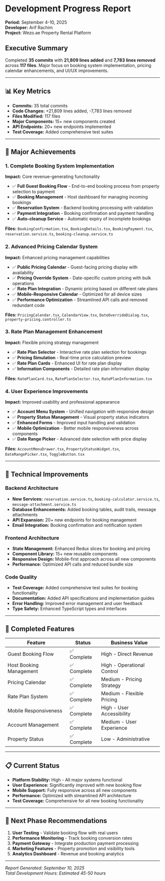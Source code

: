 # Development Progress Report
**Period:** September 4-10, 2025  
**Developer:** Arif Rachim  
**Project:** Wezo.ae Property Rental Platform  

## Executive Summary
Completed **35 commits** with **21,809 lines added** and **7,783 lines removed** across **117 files**. Major focus on booking system implementation, pricing calendar enhancements, and UI/UX improvements.

---

## 📊 Key Metrics
- **Commits:** 35 total commits
- **Code Changes:** +21,809 lines added, -7,783 lines removed
- **Files Modified:** 117 files
- **Major Components:** 15+ new components created
- **API Endpoints:** 20+ new endpoints implemented
- **Test Coverage:** Added comprehensive test suites

---

## 🚀 Major Achievements

### 1. Complete Booking System Implementation
**Impact:** Core revenue-generating functionality
- ✅ **Full Guest Booking Flow** - End-to-end booking process from property selection to payment
- ✅ **Booking Management** - Host dashboard for managing incoming bookings  
- ✅ **Reservation System** - Backend booking processing with validation
- ✅ **Payment Integration** - Booking confirmation and payment handling
- ✅ **Auto-cleanup Service** - Automatic expiry of incomplete bookings

**Files:** `BookingConfirmation.tsx`, `BookingDetails.tsx`, `BookingPayment.tsx`, `reservation.service.ts`, `booking-cleanup.service.ts`

### 2. Advanced Pricing Calendar System
**Impact:** Enhanced pricing management capabilities
- ✅ **Public Pricing Calendar** - Guest-facing pricing display with availability
- ✅ **Pricing Override System** - Date-specific custom pricing with bulk operations
- ✅ **Rate Plan Integration** - Dynamic pricing based on different rate plans
- ✅ **Mobile-Responsive Calendar** - Optimized for all device sizes
- ✅ **Performance Optimization** - Streamlined API calls and removed redundant code

**Files:** `PricingCalendar.tsx`, `CalendarView.tsx`, `DateOverrideDialog.tsx`, `property-pricing.controller.ts`

### 3. Rate Plan Management Enhancement
**Impact:** Flexible pricing strategy management
- ✅ **Rate Plan Selector** - Interactive rate plan selection for bookings
- ✅ **Pricing Simulation** - Real-time price calculation preview
- ✅ **Rate Plan Cards** - Enhanced UI for rate plan display
- ✅ **Information Components** - Detailed rate plan information display

**Files:** `RatePlanCard.tsx`, `RatePlanSelector.tsx`, `RatePlanInformation.tsx`

### 4. User Experience Improvements
**Impact:** Improved usability and professional appearance
- ✅ **Account Menu System** - Unified navigation with responsive design
- ✅ **Property Status Management** - Visual property status indicators
- ✅ **Enhanced Forms** - Improved input handling and validation
- ✅ **Mobile Optimization** - Better mobile responsiveness across components
- ✅ **Date Range Picker** - Advanced date selection with price display

**Files:** `AccountMenuDrawer.tsx`, `PropertyStatusWidget.tsx`, `DateRangePicker.tsx`, `ToggleButton.tsx`

---

## 🔧 Technical Improvements

### Backend Architecture
- **New Services:** `reservation.service.ts`, `booking-calculator.service.ts`, `message-attachment.service.ts`
- **Database Enhancements:** Added booking tables, audit trails, message attachments
- **API Expansion:** 20+ new endpoints for booking management
- **Email Integration:** Booking confirmation and notification system

### Frontend Architecture  
- **State Management:** Enhanced Redux slices for booking and pricing
- **Component Library:** 15+ new reusable components
- **Responsive Design:** Mobile-first approach across all new components
- **Performance:** Optimized API calls and reduced bundle size

### Code Quality
- **Test Coverage:** Added comprehensive test suites for booking functionality
- **Documentation:** Added API specifications and implementation guides
- **Error Handling:** Improved error management and user feedback
- **Type Safety:** Enhanced TypeScript types and interfaces

---

## 🎯 Completed Features

| Feature | Status | Business Value |
|---------|---------|---------------|
| Guest Booking Flow | ✅ Complete | High - Direct Revenue |
| Host Booking Management | ✅ Complete | High - Operational Control |
| Pricing Calendar | ✅ Complete | Medium - Pricing Strategy |
| Rate Plan System | ✅ Complete | Medium - Flexible Pricing |
| Mobile Responsiveness | ✅ Complete | High - User Accessibility |
| Account Management | ✅ Complete | Medium - User Experience |
| Property Status | ✅ Complete | Low - Administrative |

---

## 📋 Current Status
- **Platform Stability:** High - All major systems functional
- **User Experience:** Significantly improved with new booking flow
- **Mobile Support:** Fully responsive across all new components  
- **Performance:** Optimized with streamlined API architecture
- **Test Coverage:** Comprehensive for all new booking functionality

---

## 🚦 Next Phase Recommendations
1. **User Testing** - Validate booking flow with real users
2. **Performance Monitoring** - Track booking conversion rates
3. **Payment Gateway** - Integrate production payment processing
4. **Marketing Features** - Property promotion and visibility tools
5. **Analytics Dashboard** - Revenue and booking analytics

---

*Report Generated: September 10, 2025*  
*Total Development Hours: Estimated 45-50 hours*